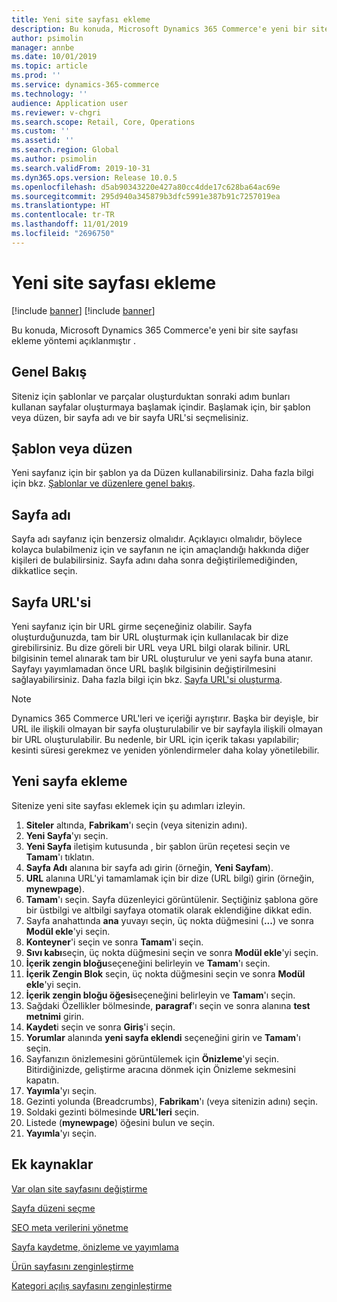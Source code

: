```yaml
---
title: Yeni site sayfası ekleme
description: Bu konuda, Microsoft Dynamics 365 Commerce'e yeni bir site sayfası ekleme yöntemi açıklanmıştır .
author: psimolin
manager: annbe
ms.date: 10/01/2019
ms.topic: article
ms.prod: ''
ms.service: dynamics-365-commerce
ms.technology: ''
audience: Application user
ms.reviewer: v-chgri
ms.search.scope: Retail, Core, Operations
ms.custom: ''
ms.assetid: ''
ms.search.region: Global
ms.author: psimolin
ms.search.validFrom: 2019-10-31
ms.dyn365.ops.version: Release 10.0.5
ms.openlocfilehash: d5ab90343220e427a80cc4dde17c628ba64ac69e
ms.sourcegitcommit: 295d940a345879b3dfc5991e387b91c7257019ea
ms.translationtype: HT
ms.contentlocale: tr-TR
ms.lasthandoff: 11/01/2019
ms.locfileid: "2696750"
---
```

# <a name="add-a-new-site-page"></a>Yeni site sayfası ekleme

[!include [banner](includes/preview-banner.md)]
[!include [banner](includes/banner.md)]

Bu konuda, Microsoft Dynamics 365 Commerce'e yeni bir site sayfası ekleme yöntemi açıklanmıştır .

## <a name="overview"></a>Genel Bakış

Siteniz için şablonlar ve parçalar oluşturduktan sonraki adım bunları kullanan sayfalar oluşturmaya başlamak içindir. Başlamak için, bir şablon veya düzen, bir sayfa adı ve bir sayfa URL'si seçmelisiniz.

## <a name="template-or-layout"></a>Şablon veya düzen

Yeni sayfanız için bir şablon ya da Düzen kullanabilirsiniz. Daha fazla bilgi için bkz. [Şablonlar ve düzenlere genel bakış](templates-layouts-overview.md).

## <a name="page-name"></a>Sayfa adı

Sayfa adı sayfanız için benzersiz olmalıdır. Açıklayıcı olmalıdır, böylece kolayca bulabilmeniz için ve sayfanın ne için amaçlandığı hakkında diğer kişileri de bulabilirsiniz. Sayfa adını daha sonra değiştirilemediğinden, dikkatlice seçin.

## <a name="page-url"></a>Sayfa URL'si

Yeni sayfanız için bir URL girme seçeneğiniz olabilir. Sayfa oluşturduğunuzda, tam bir URL oluşturmak için kullanılacak bir dize girebilirsiniz. Bu dize göreli bir URL veya URL bilgi olarak bilinir. URL bilgisinin temel alınarak tam bir URL oluşturulur ve yeni sayfa buna atanır. Sayfayı yayımlamadan önce URL başlık bilgisinin değiştirilmesini sağlayabilirsiniz. Daha fazla bilgi için bkz. [Sayfa URL'si oluşturma](create-page-URL.md).

> [!NOTE]
> Dynamics 365 Commerce URL'leri ve içeriği ayrıştırır. Başka bir deyişle, bir URL ile ilişkili olmayan bir sayfa oluşturulabilir ve bir sayfayla ilişkili olmayan bir URL oluşturulabilir. Bu nedenle, bir URL için içerik takası yapılabilir; kesinti süresi gerekmez ve yeniden yönlendirmeler daha kolay yönetilebilir.

## <a name="add-a-new-page"></a>Yeni sayfa ekleme

Sitenize yeni site sayfası eklemek için şu adımları izleyin.

1. **Siteler** altında, **Fabrikam**'ı seçin (veya sitenizin adını).
1. **Yeni Sayfa**'yı seçin.
1. **Yeni Sayfa** iletişim kutusunda , bir şablon ürün reçetesi seçin ve **Tamam**'ı tıklatın.
1. **Sayfa Adı** alanına bir sayfa adı girin (örneğin, **Yeni Sayfam**).
1. **URL** alanına URL'yi tamamlamak için bir dize (URL bilgi) girin (örneğin, **mynewpage**).
1. **Tamam**'ı seçin. Sayfa düzenleyici görüntülenir. Seçtiğiniz şablona göre bir üstbilgi ve altbilgi sayfaya otomatik olarak eklendiğine dikkat edin.
1. Sayfa anahattında **ana** yuvayı seçin, üç nokta düğmesini (**...**) ve sonra **Modül ekle**'yi seçin.
1. **Konteyner**'i seçin ve sonra **Tamam**'i seçin.
1. **Sıvı kabı**seçin, üç nokta düğmesini seçin ve sonra **Modül ekle**'yi seçin.
1. **İçerik zengin bloğu**seçeneğini belirleyin ve **Tamam**'ı seçin.
1. **İçerik Zengin Blok** seçin, üç nokta düğmesini seçin ve sonra **Modül ekle**'yi seçin.
1. **İçerik zengin bloğu öğesi**seçeneğini belirleyin ve **Tamam**'ı seçin.
1. Sağdaki Özellikler bölmesinde, **paragraf**'ı seçin ve sonra alanına **test metnimi** girin.
1. **Kaydet**i seçin ve sonra **Giriş**'i seçin.
1. **Yorumlar** alanında **yeni sayfa eklendi** seçeneğini girin ve **Tamam**'ı seçin.
1. Sayfanızın önizlemesini görüntülemek için **Önizleme**'yi seçin. Bitirdiğinizde, geliştirme aracına dönmek için Önizleme sekmesini kapatın.
1. **Yayımla**'yı seçin.
1. Gezinti yolunda (Breadcrumbs), **Fabrikam**'ı (veya sitenizin adını) seçin.
1. Soldaki gezinti bölmesinde **URL'leri** seçin.
1. Listede (**mynewpage**) öğesini bulun ve seçin.
1. **Yayımla**'yı seçin.

## <a name="additional-resources"></a>Ek kaynaklar

[Var olan site sayfasını değiştirme](modify-existing-page.md)

[Sayfa düzeni seçme](select-page-layouts.md)

[SEO meta verilerini yönetme](manage-seo-metadata.md)

[Sayfa kaydetme, önizleme ve yayımlama](save-preview-publish-page.md)

[Ürün sayfasını zenginleştirme](enrich-product-page.md)

[Kategori açılış sayfasını zenginleştirme](enrich-category-page.md)

